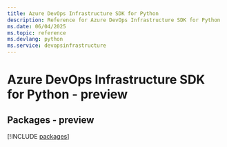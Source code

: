 ```yaml
---
title: Azure DevOps Infrastructure SDK for Python
description: Reference for Azure DevOps Infrastructure SDK for Python
ms.date: 06/04/2025
ms.topic: reference
ms.devlang: python
ms.service: devopsinfrastructure
---
```

# Azure DevOps Infrastructure SDK for Python - preview
## Packages - preview
[!INCLUDE [packages](devops-infrastructure-index.md)]